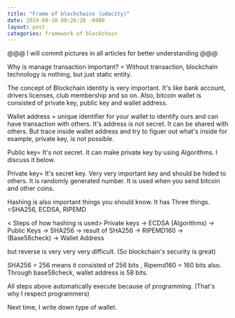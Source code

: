 ```yaml
---
title: "Frame of blockchains (udacity)"
date: 2019-09-10 08:26:28 -0400
layout: post
categories: framework of blockchain
---
```


@@@  I will commit pictures in all articles for better understanding   @@@

Why is manage transaction important?
= Without transaction, blockchain technology is nothing, but just static entity.

The concept of Blockchain identity is very important. It's like bank account, drivers licenses, club membership and so on.
Also, bitcoin wallet is consisted of private key, public key and wallet address.

Wallet address = unique identifier for your wallet to identify ours and can have transaction with others.
It's address is not secret. It can be shared with others. But trace inside wallet address and try to figuer out what's inside
for example, private key, is not possible.

Public key= It's not secret. It can make private key by using Algorithms. I discuss it below.

Private key= It's secret key. Very very important key and should be hided to others. 
 It is randomly generated number. It is used when you send bitcoin and other coins. 

Hashing is also important things you should know.
It has Three things. =SHA256, ECDSA, RIPEMD 

< Steps of how hashing is used> 
Private keys -> ECDSA (Algorithms) -> Public Keys -> SHA256 -> result of SHA256 -> RIPEMD160 -> (Base58check) -> Wallet Address

 but reverse is very very very difficult. (So blockchain's security is great)

SHA256 = 256 means it consisted of 256 bits , Ripemd160 = 160 bits also.
Through base58check, wallet address is 58 bits.

All steps above automatically execute because of programming. (That's why I respect programmers)

Next time, I write down type of wallet. 

